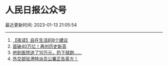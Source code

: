 # 人民日报公众号

最近更新时间: 2023-01-13 21:05:54

--- 
1. [【夜读】自在生活的8个建议](https://mp.weixin.qq.com/s/zaehxx65ezb2BMAe-FKCjg) 
2. [首破40万亿！再创历史新高](https://mp.weixin.qq.com/s/97WCvE1hj7qUCqr2vHfWDQ) 
3. [他到医院送了10万元，扔下就跑……](https://mp.weixin.qq.com/s/9CXQYyh7w9lpP92TASUQwQ) 
4. [外交部驻港特派员公署正告英方！](https://mp.weixin.qq.com/s/z3T39GeOMYRLbS1jEmiuLw) 
